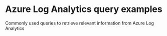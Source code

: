 # Azure Log Analytics query examples
Commonly used queries to retrieve relevant information from Azure Log Analytics
